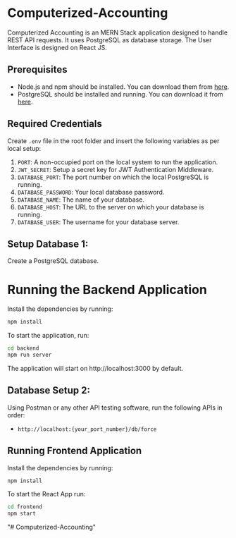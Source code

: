 # Computerized-Accounting

Computerized Accounting is an MERN Stack application designed to handle REST API requests. It uses PostgreSQL as database storage. The User Interface is designed on React JS.

## Prerequisites

- Node.js and npm should be installed. You can download them from [here](https://nodejs.org/).
- PostgreSQL should be installed and running. You can download it from [here](https://www.postgresql.org/download/).

## Required Credentials

Create `.env` file in the root folder and insert the following variables as per local setup:

1. `PORT`: A non-occupied port on the local system to run the application.
2. `JWT_SECRET`: Setup a secret key for JWT Authentication Middleware.
3. `DATABASE_PORT`: The port number on which the local PostgreSQL is running.
4. `DATABASE_PASSWORD`: Your local database password.
5. `DATABASE_NAME`: The name of your database.
6. `DATABASE_HOST`: The URL to the server on which your database is running.
7. `DATABASE_USER`: The username for your database server.

## Setup Database 1:

Create a PostgreSQL database.

# Running the Backend Application
Install the dependencies by running:

```bash
npm install
```

To start the application, run:

```bash
cd backend
npm run server
```

The application will start on http://localhost:3000 by default.

## Database Setup 2:

Using Postman or any other API testing software, run the following APIs in order:

- `http://localhost:{your_port_number}/db/force`

## Running Frontend Application

Install the dependencies by running:

```bash
npm install
```

To start the React App run:

```bash
cd frontend
npm start
```
"# Computerized-Accounting" 
